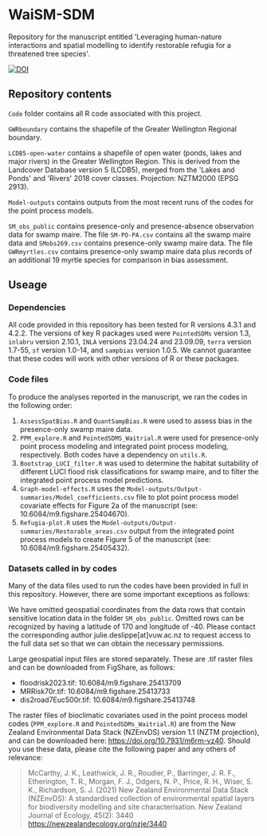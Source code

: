 # WaiSM-SDM

Repository for the manuscript entitled 'Leveraging human-nature interactions and spatial modelling to identify restorable refugia for a threatened tree species'.

[![DOI](https://zenodo.org/badge/772350956.svg)](https://zenodo.org/doi/10.5281/zenodo.10836317)

## Repository contents

`Code` folder contains all R code associated with this project.

`GWRboundary` contains the shapefile of the Greater Wellington Regional boundary. 

`LCDB5-open-water` contains a shapefile of open water (ponds, lakes and major rivers) in the Greater Wellington Region. This is derived from the Landcover Database version 5 (LCDB5), merged from the 'Lakes and Ponds' and 'Rivers' 2018 cover classes. Projection: NZTM2000 (EPSG 2913). 

`Model-outputs` contains outputs from the most recent runs of the codes for the point process models. 

`SM_obs_public` contains presence-only and presence-absence observation data for swamp maire. The file `SM-PO-PA.csv` contains all the swamp maire data and `SMobs269.csv` contains presence-only swamp maire data. The file `GWRmyrtles.csv` contains presence-only swamp maire data plus records of an additional 19 myrtle species for comparison in bias assessment. 

## Useage

### Dependencies

All code provided in this repository has been tested for R versions 4.3.1 and 4.2.2. The versions of key R packages used were `PointedSDMs` version 1.3, `inlabru` version 2.10.1, `INLA` versions 23.04.24 and 23.09.09, `terra` version 1.7-55, `sf` version 1.0-14, and `sampbias` version 1.0.5. We cannot guarantee that these codes will work with other versions of R or these packages.  

### Code files

To produce the analyses reported in the manuscript, we ran the codes in the following order:

1. `AssessSpatBias.R` and `QuantSampBias.R` were used to assess bias in the presence-only swamp maire data.
2. `PPM_explore.R` and `PointedSDMS_Waitrial.R` were used for presence-only point process modeling and integrated point process modeling, respectively. Both codes have a dependency on `utils.R`.
3. `Bootstrap_LUCI_filter.R` was used to determine the habitat suitability of different LUCI flood risk classifications for swamp maire, and to filter the integrated point process model predictions.
4. `Graph-model-effects.R` uses the `Model-outputs/Output-summaries/Model_coefficients.csv` file to plot point process model covariate effects for Figure 2a of the manuscript (see: 10.6084/m9.figshare.25404670). 
5. `Refugia-plot.R` uses the `Model-outputs/Output-summaries/Restorable_areas.csv` output from the integrated point process models to create Figure 5 of the manuscript (see: 10.6084/m9.figshare.25405432). 

### Datasets called in by codes

Many of the data files used to run the codes have been provided in full in this repository. However, there are some important exceptions as follows:

We have omitted geospatial coordinates from the data rows that contain sensitive location data in the folder `SM_obs_public`. Omitted rows can be recognized by having a latitude of 170 and longitude of -40. Please contact the corresponding author julie.deslippe[at]vuw.ac.nz to request access to the full data set so that we can obtain the necessary permissions. 

Large geospatial input files are stored separately. These are .tif raster files and can be downloaded from FigShare, as follows:

- floodrisk2023.tif: 10.6084/m9.figshare.25413709
- MRRisk70r.tif: 10.6084/m9.figshare.25413733
- dis2road7Euc500r.tif: 10.6084/m9.figshare.25413748

The raster files of bioclimatic covariates used in the point process model codes (`PPM_explore.R` and `PointedSDMs_Waitrial.R`) are from the New Zealand Environmental Data Stack (NZEnvDS) version 1.1 (NZTM projection), and can be downloaded here: https://doi.org/10.7931/m6rm-vz40. Should you use these data, please cite the following paper and any others of relevance:

> McCarthy, J. K., Leathwick, J. R., Roudier, P., Barringer, J. R. F., Etherington, T. R., Morgan, F. J., Odgers, N. P., Price, R. H., Wiser, S. K., Richardson, S. J. (2021) New Zealand Environmental Data Stack (NZEnvDS): A standardised collection of environmental spatial layers for biodiversity modelling and site characterisation. New Zealand Journal of Ecology, 45(2): 3440 https://newzealandecology.org/nzje/3440


